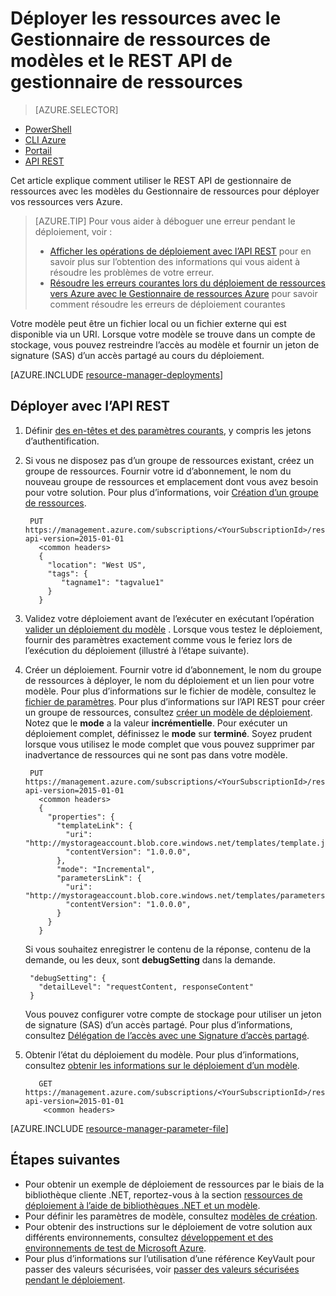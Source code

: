 <properties
   pageTitle="Déployer des ressources avec l’API REST et modèle | Microsoft Azure"
   description="Utilisez le Gestionnaire de ressources Azure et REST API de gestionnaire de ressources déployer une ressources vers Azure. Les ressources sont définies dans un modèle de gestionnaire de ressources."
   services="azure-resource-manager"
   documentationCenter="na"
   authors="tfitzmac"
   manager="timlt"
   editor="tysonn"/>

<tags
   ms.service="azure-resource-manager"
   ms.devlang="na"
   ms.topic="article"
   ms.tgt_pltfrm="na"
   ms.workload="na"
   ms.date="07/11/2016"
   ms.author="tomfitz"/>

# <a name="deploy-resources-with-resource-manager-templates-and-resource-manager-rest-api"></a>Déployer les ressources avec le Gestionnaire de ressources de modèles et le REST API de gestionnaire de ressources

> [AZURE.SELECTOR]
- [PowerShell](resource-group-template-deploy.md)
- [CLI Azure](resource-group-template-deploy-cli.md)
- [Portail](resource-group-template-deploy-portal.md)
- [API REST](resource-group-template-deploy-rest.md)

Cet article explique comment utiliser le REST API de gestionnaire de ressources avec les modèles du Gestionnaire de ressources pour déployer vos ressources vers Azure.  

> [AZURE.TIP] Pour vous aider à déboguer une erreur pendant le déploiement, voir :
>
> - [Afficher les opérations de déploiement avec l’API REST](resource-manager-troubleshoot-deployments-rest.md) pour en savoir plus sur l’obtention des informations qui vous aident à résoudre les problèmes de votre erreur.
> - [Résoudre les erreurs courantes lors du déploiement de ressources vers Azure avec le Gestionnaire de ressources Azure](resource-manager-common-deployment-errors.md) pour savoir comment résoudre les erreurs de déploiement courantes

Votre modèle peut être un fichier local ou un fichier externe qui est disponible via un URI. Lorsque votre modèle se trouve dans un compte de stockage, vous pouvez restreindre l’accès au modèle et fournir un jeton de signature (SAS) d’un accès partagé au cours du déploiement.

[AZURE.INCLUDE [resource-manager-deployments](../includes/resource-manager-deployments.md)]

## <a name="deploy-with-the-rest-api"></a>Déployer avec l’API REST
1. Définir [des en-têtes et des paramètres courants](https://msdn.microsoft.com/library/azure/8d088ecc-26eb-42e9-8acc-fe929ed33563#bk_common), y compris les jetons d’authentification.
2. Si vous ne disposez pas d’un groupe de ressources existant, créez un groupe de ressources. Fournir votre id d’abonnement, le nom du nouveau groupe de ressources et emplacement dont vous avez besoin pour votre solution. Pour plus d’informations, voir [Création d’un groupe de ressources](https://msdn.microsoft.com/library/azure/dn790525.aspx).

        PUT https://management.azure.com/subscriptions/<YourSubscriptionId>/resourcegroups/<YourResourceGroupName>?api-version=2015-01-01
          <common headers>
          {
            "location": "West US",
            "tags": {
               "tagname1": "tagvalue1"
            }
          }
   
3. Validez votre déploiement avant de l’exécuter en exécutant l’opération [valider un déploiement du modèle](https://msdn.microsoft.com/library/azure/dn790547.aspx) . Lorsque vous testez le déploiement, fournir des paramètres exactement comme vous le feriez lors de l’exécution du déploiement (illustré à l’étape suivante).

3. Créer un déploiement. Fournir votre id d’abonnement, le nom du groupe de ressources à déployer, le nom du déploiement et un lien pour votre modèle. Pour plus d’informations sur le fichier de modèle, consultez le [fichier de paramètres](#parameter-file). Pour plus d’informations sur l’API REST pour créer un groupe de ressources, consultez [créer un modèle de déploiement](https://msdn.microsoft.com/library/azure/dn790564.aspx). Notez que le **mode** a la valeur **incrémentielle**. Pour exécuter un déploiement complet, définissez le **mode** sur **terminé**. Soyez prudent lorsque vous utilisez le mode complet que vous pouvez supprimer par inadvertance de ressources qui ne sont pas dans votre modèle.
    
        PUT https://management.azure.com/subscriptions/<YourSubscriptionId>/resourcegroups/<YourResourceGroupName>/providers/Microsoft.Resources/deployments/<YourDeploymentName>?api-version=2015-01-01
          <common headers>
          {
            "properties": {
              "templateLink": {
                "uri": "http://mystorageaccount.blob.core.windows.net/templates/template.json",
                "contentVersion": "1.0.0.0",
              },
              "mode": "Incremental",
              "parametersLink": {
                "uri": "http://mystorageaccount.blob.core.windows.net/templates/parameters.json",
                "contentVersion": "1.0.0.0",
              }
            }
          }
   
      Si vous souhaitez enregistrer le contenu de la réponse, contenu de la demande, ou les deux, sont **debugSetting** dans la demande.

        "debugSetting": {
          "detailLevel": "requestContent, responseContent"
        }

      Vous pouvez configurer votre compte de stockage pour utiliser un jeton de signature (SAS) d’un accès partagé. Pour plus d’informations, consultez [Délégation de l’accès avec une Signature d’accès partagé](https://msdn.microsoft.com/library/ee395415.aspx).

4. Obtenir l’état du déploiement du modèle. Pour plus d’informations, consultez [obtenir les informations sur le déploiement d’un modèle](https://msdn.microsoft.com/library/azure/dn790565.aspx).

          GET https://management.azure.com/subscriptions/<YourSubscriptionId>/resourcegroups/<YourResourceGroupName>/providers/Microsoft.Resources/deployments/<YourDeploymentName>?api-version=2015-01-01
           <common headers>

[AZURE.INCLUDE [resource-manager-parameter-file](../includes/resource-manager-parameter-file.md)]

## <a name="next-steps"></a>Étapes suivantes
- Pour obtenir un exemple de déploiement de ressources par le biais de la bibliothèque cliente .NET, reportez-vous à la section [ressources de déploiement à l’aide de bibliothèques .NET et un modèle](virtual-machines/virtual-machines-windows-csharp-template.md).
- Pour définir les paramètres de modèle, consultez [modèles de création](resource-group-authoring-templates.md#parameters).
- Pour obtenir des instructions sur le déploiement de votre solution aux différents environnements, consultez [développement et des environnements de test de Microsoft Azure](solution-dev-test-environments.md).
- Pour plus d’informations sur l’utilisation d’une référence KeyVault pour passer des valeurs sécurisées, voir [passer des valeurs sécurisées pendant le déploiement](resource-manager-keyvault-parameter.md).

